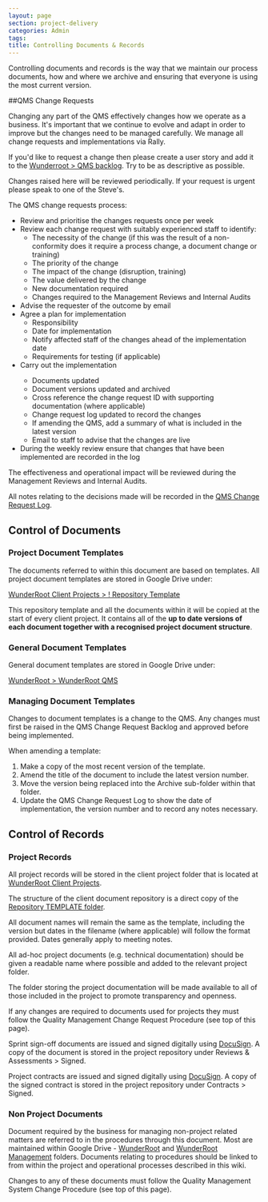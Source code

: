 ```yaml
---
layout: page
section: project-delivery
categories: Admin
tags:
title: Controlling Documents & Records
---
```


Controlling documents and records is the way that we maintain our process documents, how and where we archive and ensuring that everyone is using the most current version.

##QMS Change Requests

Changing any part of the QMS effectively changes how we operate as a business. It's important that we continue to evolve and adapt in order to improve but the changes need to be managed carefully. We manage all change requests and implementations via Rally.

If you'd like to request a change then please create a user story and add it to the [Wunderroot > QMS backlog](https://rally1.rallydev.com/#/18084711157d/backlog). Try to be as descriptive as possible.

Changes raised here will be reviewed periodically. If your request is urgent please speak to one of the Steve's.

The QMS change requests process:

<ul>
	<li>Review and prioritise the changes requests once per week</li>
	<li>Review each change request with suitably experienced staff to identify:
	<ul>
		<li>The necessity of the change (if this was the result of a non-conformity does it require a process change, a document change or training)</li>
		<li>The priority of the change</li>
		<li>The impact of the change (disruption, training)</li>
		<li>The value delivered by the change</li>
		<li>New documentation required</li>
		<li>Changes required to the Management Reviews and Internal Audits</li>
	</ul>
	<li>Advise the requester of the outcome by email</li>
	<li>Agree a plan for implementation
	<ul>
		<li>Responsibility</li>
		<li>Date for implementation</li>
		<li>Notify affected staff of the changes ahead of the implementation date</li>
		<li>Requirements for testing (if applicable)</li>
	</ul>
	<li>Carry out the implementation</li>
	<ul>
		<li>Documents updated</li>
		<li>Document versions updated and archived</li>
		<li>Cross reference the change request ID with supporting documentation (where applicable)</li>
		<li>Change request log updated to record the changes</li>
		<li>If amending the QMS, add a summary of what is included in the latest version</li>
		<li>Email to staff to advise that the changes are live</li>
	</ul>
	<li>During the weekly review ensure that changes that have been implemented are recorded in the log</li>
</ul>

The effectiveness and operational impact will be reviewed during the Management Reviews and Internal Audits.

All notes relating to the decisions made will be recorded in the <a href="https://rally1.rallydev.com/#/18084711157d/backlog">QMS Change Request Log</a>.

## Control of Documents

### Project Document Templates

The documents referred to within this document are based on templates. All project document templates are stored in Google Drive under:

<a href="https://drive.google.com/a/wunderkraut.com/?tab=mo#folders/0Bxb4YZjQwNDgZXBLTWJSZHZDU3M">WunderRoot Client Projects > ! Repository Template</a>

This repository template and all the documents within it will be copied at the start of every client project. It contains all of the **up to date versions of each document together with a recognised project document structure**.

### General Document Templates

General document templates are stored in Google Drive under:

<a href="https://drive.google.com/a/wunderkraut.com/?tab=mo#folders/0Bxb4YZjQwNDgd1Q5aHpWS0hQRFU">WunderRoot > WunderRoot QMS</a>

### Managing Document Templates

Changes to document templates is a change to the QMS. Any changes must first be raised in the QMS Change Request Backlog and approved before being implemented.

When amending a template:

<ol>
	<li>Make a copy of the most recent version of the template.</li>
	<li>Amend the title of the document to include the latest version number.</li>
	<li>Move the version being replaced into the Archive sub-folder within that folder.</li>
	<li>Update the QMS Change Request Log to show the date of implementation, the version number and to record any notes necessary.</li>
</ol>

## Control of Records

### Project Records

All project records will be stored in the client project folder that is located at <a href="https://drive.google.com/a/wunderkraut.com/?tab=mo#folders/0Bxb4YZjQwNDgTXRkV0FoYndDMWs">WunderRoot Client Projects</a>.

The structure of the client document repository is a direct copy of the <a href="https://drive.google.com/a/wunderkraut.com/?tab=mo#folders/0Bxb4YZjQwNDgZXBLTWJSZHZDU3M">Repository TEMPLATE folder</a>. 

All document names will remain the same as the template, including the version but dates in the filename (where applicable) will follow the format provided. Dates generally apply to meeting notes.

All ad-hoc project documents (e.g. technical documentation) should be given a readable name where possible and added to the relevant project folder.

The folder storing the project documentation will be made available to all of those included in the project to promote transparency and openness. 

If any changes are required to documents used for projects they must follow the Quality Management Change Request Procedure (see top of this page).

Sprint sign-off documents are issued and signed digitally using <a href="https://eu1.docusign.net/Member/Home.aspx">DocuSign</a>. A copy of the document is stored in the project repository under Reviews & Assessments > Signed.

Project contracts are issued and signed digitally using <a href="https://eu1.docusign.net/Member/Home.aspx">DocuSign</a>. A copy of the signed contract is stored in the project repository under Contracts > Signed.

### Non Project Documents

Document required by the business for managing non-project related matters are referred to in the procedures through this document. Most are maintained within Google Drive - <a href="https://drive.google.com/a/wunderkraut.com/?tab=mo#folders/0Bxb4YZjQwNDgQmh6UkRnNC16ekE">WunderRoot</a> and <a href="https://drive.google.com/a/wunderkraut.com/?tab=mo#folders/0Bxb4YZjQwNDgZkdzVWFBbzZVS28">WunderRoot Management</a> folders. Documents relating to procedures should be linked to from within the project and operational processes described in this wiki.

Changes to any of these documents must follow the Quality Management System Change Procedure (see top of this page).

